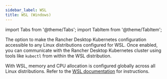 ```yaml
---
sidebar_label: WSL
title: WSL (Windows)
---
```


import Tabs from '@theme/Tabs';
import TabItem from '@theme/TabItem';

The option to make the Rancher Desktop Kubernetes configuration accessible to any Linux distributions configured for WSL. Once enabled, you can communicate with the Rancher Desktop Kubernetes cluster using tools like `kubectl` from within the WSL distribution.

With WSL, memory and CPU allocation is configured globally across all Linux distributions. Refer to the [WSL documentation] for instructions.

[WSL documentation]:
https://docs.microsoft.com/en-us/windows/wsl/wsl-config#options-for-wslconfig
